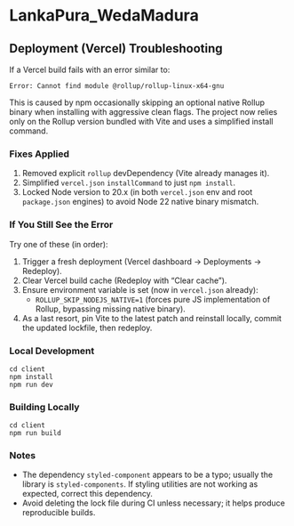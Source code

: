 # LankaPura_WedaMadura

## Deployment (Vercel) Troubleshooting

If a Vercel build fails with an error similar to:

```
Error: Cannot find module @rollup/rollup-linux-x64-gnu
```

This is caused by npm occasionally skipping an optional native Rollup binary when installing with aggressive clean flags. The project now relies only on the Rollup version bundled with Vite and uses a simplified install command.

### Fixes Applied
1. Removed explicit `rollup` devDependency (Vite already manages it).
2. Simplified `vercel.json` `installCommand` to just `npm install`.
3. Locked Node version to 20.x (in both `vercel.json` env and root `package.json` engines) to avoid Node 22 native binary mismatch.

### If You Still See the Error
Try one of these (in order):
1. Trigger a fresh deployment (Vercel dashboard -> Deployments -> Redeploy).
2. Clear Vercel build cache (Redeploy with “Clear cache”).
3. Ensure environment variable is set (now in `vercel.json` already):
	- `ROLLUP_SKIP_NODEJS_NATIVE=1` (forces pure JS implementation of Rollup, bypassing missing native binary).
4. As a last resort, pin Vite to the latest patch and reinstall locally, commit the updated lockfile, then redeploy.

### Local Development
```
cd client
npm install
npm run dev
```

### Building Locally
```
cd client
npm run build
```

### Notes
- The dependency `styled-component` appears to be a typo; usually the library is `styled-components`. If styling utilities are not working as expected, correct this dependency.
- Avoid deleting the lock file during CI unless necessary; it helps produce reproducible builds.


